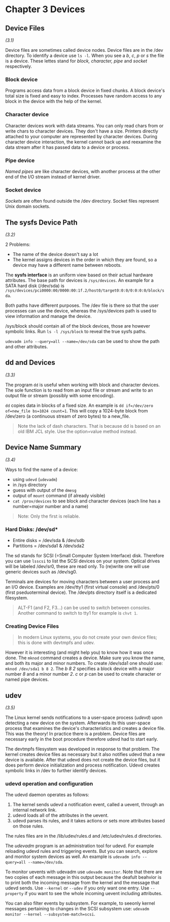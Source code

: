 # Chapter 3 Devices

## Device Files
_(3.1)_

Device files are sometimes called device nodes. Device files are in the /dev directory. To identify a device use `ls -l`. When you see a _b_, _c_, _p_ or _s_ the file is a device. These lettes stand for _block, character, pipe_ and _socket_ respectively. 

### Block device

Programs access data from a block device in fixed chunks. A block device's total size is fixed and easy to index. Processes have random access to any block in the device with the help of the kernel.

### Character device

Character devices work with data streams. You can only read chars from or write chars to character devices. They don't have a size. Printers directly attached to your computer are represented by character devices. During character device interaction, the kernel cannot back up and reexamine the data stream after it has passed data to a device or process.

### Pipe device

_Named pipes_ are like character devices, with another process at the other end of the I/O stream instead of kernel driver.

### Socket device

_Sockets_ are often found outside the /dev directory. Socket files represent Unix domain sockets. 


## The sysfs Device Path
_(3.2)_

2 Problems:
- The name of the device doesn't say a lot
- The kernel assigns devices in the order in which they are found, so a device may have a different name between reboots. 

The **sysfs interface** is an uniform view based on their actual hardware attributes. The base path for devices is `/sys/devices`. An example for a SATA hard disk (/dev/sda) is `/sys/devices/pci0000:00/0000:00:1f.2/host0/target0:0:0/0:0:0:0/block/sda`.

Both paths have different purposes. The /dev file is there so that the user processes can use the device, whereas the /sys/devices path is used to view information and manage the device. 

/sys/block should contain all of the block devices, those are however symbolic links. Run `ls -l /sys/block` to reveal the true sysfs paths. 

`udevadm info --query=all --name=/dev/sda` can be used to show the path and other attributes. 


## dd and Devices
_(3.3)_

The program `dd` is useful when working with block and character devices. The sole function is to read from an input file or stream and write to an output file or stream (possibly with some encoding). 

`dd` copies data in blocks of a fixed size. An example is `dd if=/dev/zero of=new_file bs=1024 count=1`. This will copy a 1024-byte block from /dev/zero (a continuous stream of zero bytes) to a new_file.

> Note the lack of dash characters. That is because dd is based on an old IBM JCL style. Use the option=value method instead.


## Device Name Summary
_(3.4)_

Ways to find the name of a device:
 
* using `udevd` (`udevadm`)
* in /sys directory
* guess with output of the `dmesg`
* output of `mount` command (if already visible)
* `cat /prov/devices` to see block and character devices (each line has a number=major number and a name)

> Note: Only the first is reliable.

### Hard Disks: /dev/sd*

* Entire disks = /dev/sda & /dev/sdb
* Partitions = /dev/sda1 & /dev/sda2

The sd stands for SCSI (=Small Computer System Interface) disk. Therefore you can use `lsscsi` to list the SCSI devices on your system. Optical drives will be labeled /dev/sr0, these are read only. To (re)write one will use generic devices such as /dev/sg0.

Terminals are devices for moving characters between a user process and an I/O device. Examples are /dev/tty1 (first virtual console) and /dev/pts/0 (first pseduoterminal device). The /dev/pts directory itself is a dedicated filesystem.

> ALT-F1 (and F2, F3...) can be used to switch between consoles. Another command to switch to tty1 for example is `chvt 1`.

### Creating Device Files

> In modern Linux systems, you do not create your own device files; this is done with devtmpfs and udev. 

However it is interesting (and might help you) to know how it was once done. The `mknod` command creates a device. Make sure you know the name, and both its major and minor numbers. To create /dev/sda1 one should use: `mknod /dev/sda1 b 8 2`. The _b 8 2_ specifies a block device with a major number _8_ and a minor number _2_. _c_ or _p_ can be used to create character or named pipe devices. 

## udev
_(3.5)_

The Linux kernel sends notifications to a user-space process (_udevd_) upon detecting a new device on the system. Afterwards its this user-space process that examines the device's characteristics and creates a device file. This was the theory! In practice there is a problem. Device files are necessary early in the boot procedure therefore udevd had to start early. 

The devtmpfs filesystem was developed in response to that problem. The kernel creates device files as necessary but it also notifies udevd that a new device is available. After that udevd does not create the device files, but it does perform device initialization and process notification. Udevd creates symbolic links in /dev to further identify devices.

### udevd operation and configuration

The udevd daemon operates as follows:

1. The kernel sends udevd a notification event, called a uevent, through an internal network link.
2. udevd loads all of the attributes in the uevent.
3. udevd parses its rules, and it takes actions or sets more attributes based on those rules.

The rules files are in the /lib/udev/rules.d and /etc/udev/rules.d directories. 

The _udevadm_ program is an administration tool for udevd. For example reloading udevd rules and triggering events. But you can search, explore and monitor system devices as well. An example is `udevadm info --query=all --name=/dev/sda`.

To monitor uevents with udevadm use `udevadm monitor`. Note that there are two copies of each message in this output because the deafult beahvior is to print both the incoming message from the kernel and the message that udevd sends. Use `--kernel` or `--udev` if you only want one entry. Use `--property` if you want to see the whole incoming uevent including attributes.

You can also filter events by subsystem. For example, to seeonly kernel messages pertaining to changes in the SCSI subsystem use: `udevadm monitor --kernel --subsystem-match=scsi`.









